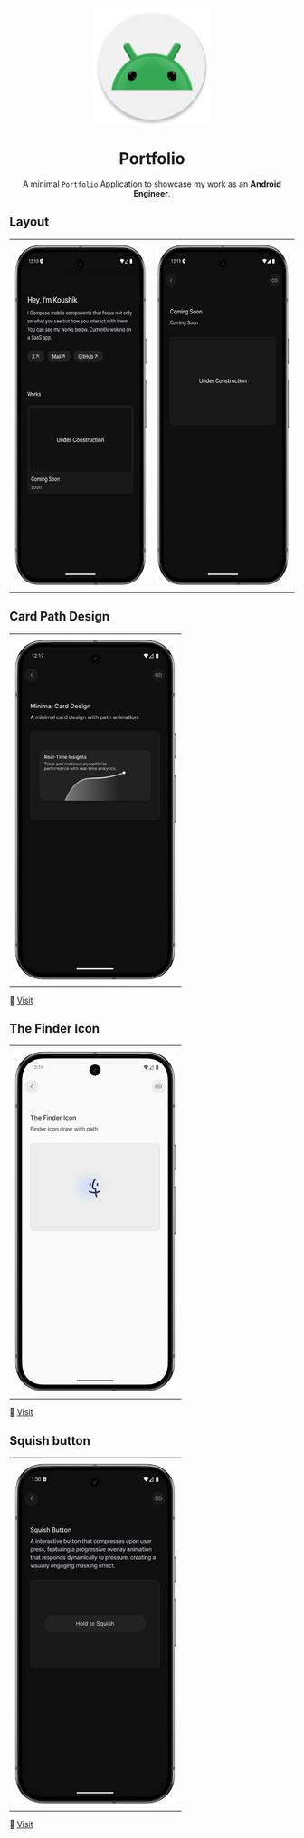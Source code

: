 <div align="center">
  <img width="208" height="208" src="app/src/main/res/mipmap-xxxhdpi/ic_launcher_round.webp" alt="Portfolio Logo">
  <h1><b>Portfolio</b></h1>
  <p>
    A minimal <code>Portfolio</code> Application to showcase my work as an <strong>Android Engineer</strong>.
  </p>
</div>

 ## **Layout**

<table>
  <tr>
    <td style="padding: 10px;">
      <img height="600" src="app/src/main/res/drawable/home_screen_demo.png" alt="demo_home_screen">
    </td>
    <td style="padding: 10px;">
      <img height="600" src="app/src/main/res/drawable/detail_screen_demo.png" alt="demo_detail_screen">
    </td>
  </tr>
</table>


## **Card Path Design** 
<div>
  <table>
  <tr>
    <td style="padding: 10px;">
      <img height="600" src="app/src/main/res/drawable/card_path_animation.png" alt="demo_home_screen">
    </td>
      </tr>
</table>
    <p>
    🔗 
      <a href="https://github.com/koushikc-125/Portfolio/blob/main/app/src/main/java/com/example/portfolio/components/CardDesign.kt">Visit</a>
  </p>
  
</div>



## **The Finder Icon**

<div>
  <table>
  <tr>
    <td style="padding: 10px;">
    <img height="600" src="app/src/main/res/drawable/finder_icon.png" alt="finder_icon">
      </td>
      </tr>
</table>
  <p>
    🔗 
    <a href="https://github.com/koushikc-125/Portfolio/blob/main/app/src/main/java/com/example/portfolio/components/GradientWithIcon.kt">
  Visit
</a>
  </p>
  
</div>

## **Squish button** 
<div>
  <table>
  <tr>
    <td style="padding: 10px;">
      <img height="600" src="app/src/main/res/drawable/squish_button.png" alt="squish_button">
    </td>
      </tr>
</table>
    <p>
    🔗 
      <a href="https://github.com/koushikc-125/Portfolio/blob/main/app/src/main/java/com/example/portfolio/components/Squish Button.kt">Visit</a>
  </p>
  
</div>


